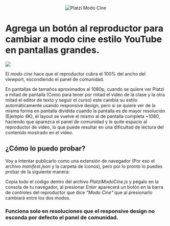 <p align="center">
<img src="https://i.imgur.com/0O5ysjq.png" alt="Platzi Modo Cine"/>
</p>
<h1 align="center> Platzi Modo Cine</h1>

## Agrega un botón al reproductor para cambiar a modo cine estilo YouTube en pantallas grandes.

![](https://i.imgur.com/TuUbElM.gif)

El _modo cine_ hace que el reproductor cubra el 100% del ancho del viewport, escondiendo el panel de comunidad.

En pantallas de tamaños aproximados al 1080p, cuando se quiere ver Platzi a mitad de pantalla (Como para tener por mitad el video de la clase y la otra mitad el editor de texto y seguir el curso) este cambia su estilo automáticamente usando responsive design, pero si se quiere ver de la misma forma en pantalla dividida cuando la pantalla es de mayor resolución (Ejemplo 4K), el layout se vuelve el mismo al de pantalla completa ~1080, haciendo que aparezca el panel de comunidad y le quite espacio al reproductor de video, lo que puede resultar en una dificultad de lectura del contenido mostrado en el video.

## ¿Cómo lo puedo probar?

Voy a intentar publicarlo como una extensión de navegador (Por eso el archivo _manifest.json_ y la carpeta de íconos), pero por lo pronto lo puedes probar de la siguiente manera:

Copia todo el código dentro del archivo _PlatziModoCine.js_ y pégalo en la consola de tu navegador, al presionar _Enter_ aparecerá un botón en la barra de controles del reproductor que dice _"Modo Cine"_ que al presionarlo cambiará entre los dos modos.

### Funciona solo en resoluciones que el responsive design no esconda por defecto el panel de comunidad.
